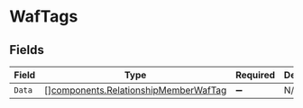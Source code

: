 # WafTags


## Fields

| Field                                                                                        | Type                                                                                         | Required                                                                                     | Description                                                                                  |
| -------------------------------------------------------------------------------------------- | -------------------------------------------------------------------------------------------- | -------------------------------------------------------------------------------------------- | -------------------------------------------------------------------------------------------- |
| `Data`                                                                                       | [][components.RelationshipMemberWafTag](../../models/components/relationshipmemberwaftag.md) | :heavy_minus_sign:                                                                           | N/A                                                                                          |